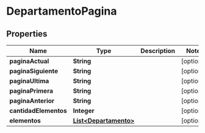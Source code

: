 

# DepartamentoPagina


## Properties

Name | Type | Description | Notes
------------ | ------------- | ------------- | -------------
**paginaActual** | **String** |  |  [optional]
**paginaSiguiente** | **String** |  |  [optional]
**paginaUltima** | **String** |  |  [optional]
**paginaPrimera** | **String** |  |  [optional]
**paginaAnterior** | **String** |  |  [optional]
**cantidadElementos** | **Integer** |  |  [optional]
**elementos** | [**List&lt;Departamento&gt;**](Departamento.md) |  |  [optional]



